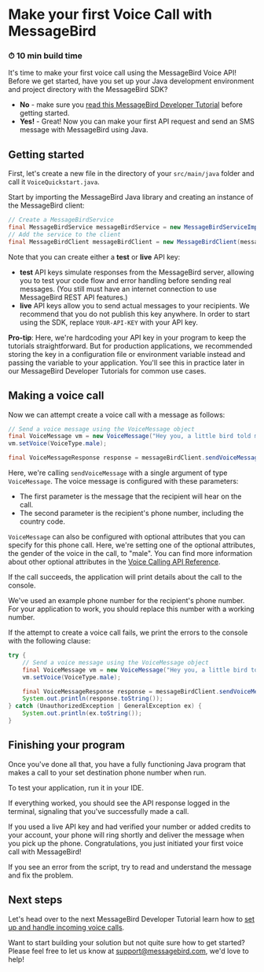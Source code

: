 # Make your first Voice Call with MessageBird

### ⏱ 10 min build time

It's time to make your first voice call using the MessageBird Voice API! Before we get started, have you set up your Java development environment and project directory with the MessageBird SDK?

* **No** - make sure you [read this MessageBird Developer Tutorial](https://developers.messagebird.com/tutorials/setup-local-dev-environment) before getting started.
* **Yes!** - Great! Now you can make your first API request and send an SMS message with MessageBird using Java.

## Getting started

First, let's create a new file in the directory of your `src/main/java` folder and call it `VoiceQuickstart.java`.

Start by importing the MessageBird Java library and creating an instance of the MessageBird client:

``` java
// Create a MessageBirdService
final MessageBirdService messageBirdService = new MessageBirdServiceImpl("YOUR-API-KEY");
// Add the service to the client
final MessageBirdClient messageBirdClient = new MessageBirdClient(messageBirdService);
```

Note that you can create either a **test** or **live** API key:

* **test** API keys simulate responses from the MessageBird server, allowing you to test your code flow and error handling before sending real messages. (You still must have an internet connection to use MessageBird REST API features.)
* **live** API keys allow you to send actual messages to your recipients. We recommend that you do not publish this key anywhere.
In order to start using the SDK, replace `YOUR-API-KEY` with your API key.

**Pro-tip**: Here, we're hardcoding your API key in your program to keep the tutorials straightforward. But for production applications, we recommended storing the key in a configuration file or environment variable instead and passing the variable to your application. You'll see this in practice later in our MessageBird Developer Tutorials for common use cases.

## Making a voice call

Now we can attempt create a voice call with a message as follows:

``` java
// Send a voice message using the VoiceMessage object
final VoiceMessage vm = new VoiceMessage("Hey you, a little bird told me you wanted a call!", phones);
vm.setVoice(VoiceType.male);

final VoiceMessageResponse response = messageBirdClient.sendVoiceMessage(vm);
```

Here, we're calling `sendVoiceMessage` with a single argument of type `VoiceMessage`. The voice message is configured with these parameters:

* The first parameter is the message that the recipient will hear on the call.
* The second parameter is the recipient's phone number, including the country code.

`VoiceMessage` can also be configured with optional attributes that you can specify for this phone call. Here, we're setting one of the optional attributes, the gender of the voice in the call, to "male". You can find more information about other optional attributes in the [Voice Calling API Reference](https://developers.messagebird.com/docs/voice-calling#calls).

If the call succeeds, the application will print details about the call to the console.

We've used an example phone number for the recipient's phone number. For your application to work, you should replace this number with a working number.

If the attempt to create a voice call fails, we print the errors to the console with the following clause:

``` java
try {
    // Send a voice message using the VoiceMessage object
    final VoiceMessage vm = new VoiceMessage("Hey you, a little bird told me you wanted a call!", phones);
    vm.setVoice(VoiceType.male);

    final VoiceMessageResponse response = messageBirdClient.sendVoiceMessage(vm);
    System.out.println(response.toString());
} catch (UnauthorizedException | GeneralException ex) {
    System.out.println(ex.toString());
}
```

## Finishing your program

Once you've done all that, you have a fully functioning Java program that makes a call to your set destination phone number when run.

To test your application, run it in your IDE.

If everything worked, you should see the API response logged in the terminal, signaling that you've successfully made a call.

If you used a live API key and had verified your number or added credits to your account, your phone will ring shortly and deliver the message when you pick up the phone. Congratulations, you just initiated your first voice call with MessageBird!

If you see an error from the script, try to read and understand the message and fix the problem.

## Next steps

Let's head over to the next MessageBird Developer Tutorial learn how to [set up and handle incoming voice calls](https://developers.messagebird.com/tutorials/handle-incoming-calls-and-sms).

Want to start building your solution but not quite sure how to get started? Please feel free to let us know at support@messagebird.com, we'd love to help!
